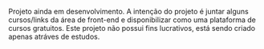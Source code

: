 Projeto ainda em desenvolvimento. A intenção do projeto é juntar alguns cursos/links da área de front-end e disponibilizar como uma plataforma de cursos gratuitos. Este projeto não possui fins lucrativos, está sendo criado apenas atráves de estudos.
